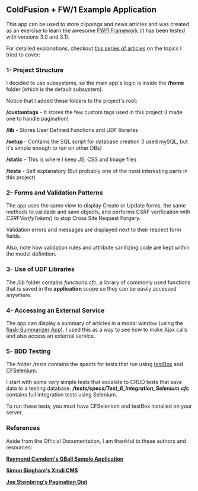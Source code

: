 ColdFusion + FW/1 Example Application
---------------------------------------------------

This app can be used to store clippings and news articles and was created as an exercise to learn the awesome [FW/1 Framework](https://github.com/framework-one/fw1) (it has been tested with versions 3.0 and 3.1).

For detailed explanations, checkout [this series of articles](http://dezoito.github.io/2015/03/26/fw1-example-app-released.html) on the topics I tried to cover:

### 1- Project Structure
I decided to use subsystems, so the main app's logic is inside the **/home** folder (which is the default subsystem).

Notice that I added these folders to the project's root:

**/customtags** - It stores the few custom tags used in this project (I made one to handle pagination)

**/lib** - Stores User Defined Functions and UDF libraries

**/setup** - Contains the SQL script for database creation (I used mySQL, but it's simple enough to run on other DBs)

**/static** - This is where I keep JS, CSS and Image files

**/tests** - Self explanatory (But probably one of the most interesting parts in this project)


### 2- Forms and Validation Patterns
The app uses the same view to display Create or Update forms,
the same methods to validade and save objects, and performs CSRF verification with _CSRFVerifyToken()_ to stop Cross Site Request Forgery.

Validation errors and messages are displayed next to their respect form fields.

Also, note how validation rules and attribute sanitizing code are kept within the model definition.


### 3- Use of UDF Libraries
The _/lib_ folder contains _functions.cfc_, a library of commonly used functions
that is saved in the **application** scope so they can be easily accessed anywhere.


### 4- Accessing an External Service
The app can display a summary of articles in a modal window (using the [flask-Summarizer App](https://github.com/dezoito/flask-Summarizer)).
I used this as a way to see how to make Ajax calls and also access an external service.


### 5- BDD Testing
The folder _/tests_ contains the spects for tests that run using [testBox](http://wiki.coldbox.org/wiki/TestBox.cfm) and [CFSelenium](http://cfselenium.riaforge.org/).

I start with some very simple tests that escalate to CRUD tests that save data to a testing database.
**_/tests/specs/Test_6_Integration_Selenium.cfc_** contains full integration tests using Selenium.

To run these tests, you must have CFSelenium and testBox installed on your server.

###

### References
Aside from the Official Documentation, I am thankful to these authors and resources:

[**Raymond Camdem's QBall Sample Application**](https://github.com/framework-one/fw1/tree/master/examples/qBall)

[**Simon Bingham's Xindi CMS**](https://github.com/simonbingham/xindi)

[**Joe Steinbring's Pagination Gist**](https://gist.github.com/steinbring/4315198)


